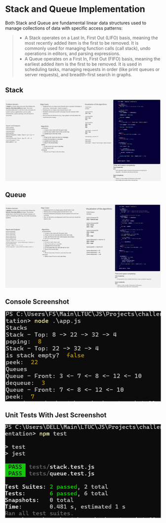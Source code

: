 # Stack and Queue Implementation

Both Stack and Queue are fundamental linear data structures used to manage collections of data with specific access patterns:

>- A Stack operates on a Last In, First Out (LIFO) basis, meaning the most recently added item is the first to be removed. It is commonly used for managing function calls (call stack), undo operations in editors, and parsing expressions.
>- A Queue operates on a First In, First Out (FIFO) basis, meaning the earliest added item is the first to be removed. It is used in scheduling tasks, managing requests in order (like print queues or server requests), and breadth-first search in graphs.

## Stack

![Stack](images/stack-wb.jpg)

## Queue

![Queue](images/queue-wb.jpg)

## Console Screenshot

![co-update](./images/co.png)

## Unit Tests With Jest Screenshot

![ut](./images/ut.png)
